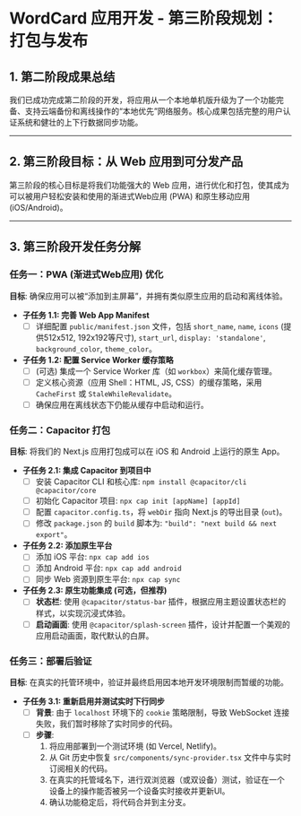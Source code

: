 # WordCard 应用开发 - 第三阶段规划：打包与发布

## 1. 第二阶段成果总结

我们已成功完成第二阶段的开发，将应用从一个本地单机版升级为了一个功能完备、支持云端备份和离线操作的“本地优先”网络服务。核心成果包括完整的用户认证系统和健壮的上下行数据同步功能。

---

## 2. 第三阶段目标：从 Web 应用到可分发产品

第三阶段的核心目标是将我们功能强大的 Web 应用，进行优化和打包，使其成为可以被用户轻松安装和使用的渐进式Web应用 (PWA) 和原生移动应用 (iOS/Android)。

---

## 3. 第三阶段开发任务分解

### 任务一：PWA (渐进式Web应用) 优化

**目标**: 确保应用可以被“添加到主屏幕”，并拥有类似原生应用的启动和离线体验。

- **子任务 1.1: 完善 Web App Manifest**
  - [ ] 详细配置 `public/manifest.json` 文件，包括 `short_name`, `name`, `icons` (提供512x512, 192x192等尺寸), `start_url`, `display: 'standalone'`, `background_color`, `theme_color`。

- **子任务 1.2: 配置 Service Worker 缓存策略**
  - [ ] (可选) 集成一个 Service Worker 库（如 `workbox`）来简化缓存管理。
  - [ ] 定义核心资源（应用 Shell：HTML, JS, CSS）的缓存策略，采用 `CacheFirst` 或 `StaleWhileRevalidate`。
  - [ ] 确保应用在离线状态下仍能从缓存中启动和运行。

### 任务二：Capacitor 打包

**目标**: 将我们的 Next.js 应用打包成可以在 iOS 和 Android 上运行的原生 App。

- **子任务 2.1: 集成 Capacitor 到项目中**
  - [ ] 安装 Capacitor CLI 和核心库: `npm install @capacitor/cli @capacitor/core`
  - [ ] 初始化 Capacitor 项目: `npx cap init [appName] [appId]`
  - [ ] 配置 `capacitor.config.ts`，将 `webDir` 指向 Next.js 的导出目录 (`out`)。
  - [ ] 修改 `package.json` 的 `build` 脚本为: `"build": "next build && next export"`。

- **子任务 2.2: 添加原生平台**
  - [ ] 添加 iOS 平台: `npx cap add ios`
  - [ ] 添加 Android 平台: `npx cap add android`
  - [ ] 同步 Web 资源到原生平台: `npx cap sync`

- **子任务 2.3: 原生功能集成 (可选，但推荐)**
  - [ ] **状态栏**: 使用 `@capacitor/status-bar` 插件，根据应用主题设置状态栏的样式，以实现沉浸式体验。
  - [ ] **启动画面**: 使用 `@capacitor/splash-screen` 插件，设计并配置一个美观的应用启动画面，取代默认的白屏。

### 任务三：部署后验证

**目标**: 在真实的托管环境中，验证并最终启用因本地开发环境限制而暂缓的功能。

- **子任务 3.1: 重新启用并测试实时下行同步**
  - [ ] **背景**: 由于 `localhost` 环境下的 `cookie` 策略限制，导致 WebSocket 连接失败，我们暂时移除了实时同步的代码。
  - [ ] **步骤**:
    1.  将应用部署到一个测试环境 (如 Vercel, Netlify)。
    2.  从 Git 历史中恢复 `src/components/sync-provider.tsx` 文件中与实时订阅相关的代码。
    3.  在真实的托管域名下，进行双浏览器（或双设备）测试，验证在一个设备上的操作能否被另一个设备实时接收并更新UI。
    4.  确认功能稳定后，将代码合并到主分支。